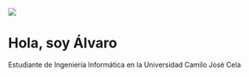 <img src="https://i.imgur.com/1A0DDvh.png">

# Hola, soy Álvaro

Estudiante de Ingeniería Informática en la Universidad Camilo José Cela